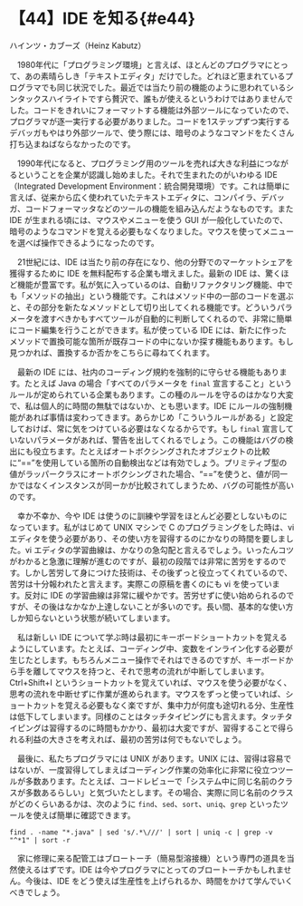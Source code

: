 # 【44】IDE を知る{#e44}

<div class="author">ハインツ・カブーズ（Heinz Kabutz）</div>

　1980年代に「プログラミング環境」と言えば、ほとんどのプログラマにとって、あの素晴らしき「テキストエディタ」だけでした。どれほど恵まれているプログラマでも同じ状況でした。最近では当たり前の機能のように思われているシンタックスハイライトですら贅沢で、誰もが使えるというわけではありませんでした。コードをきれいにフォーマットする機能は外部ツールになっていたので、プログラマが逐一実行する必要がありました。コードを1ステップずつ実行するデバッガもやはり外部ツールで、使う際には、暗号のようなコマンドをたくさん打ち込まねばならなかったのです。

　1990年代になると、プログラミング用のツールを売れば大きな利益につながるということを企業が認識し始めました。それで生まれたのがいわゆる IDE（Integrated Development Environment：統合開発環境）です。これは簡単に言えば、従来から広く使われていたテキストエディタに、コンパイラ、デバッガ、コードフォーマッタなどのツールの機能を組み込んだようなものです。また IDE が生まれる頃には、マウスやメニューを使う GUI が一般化していたので、暗号のようなコマンドを覚える必要もなくなりました。マウスを使ってメニューを選べば操作できるようになったのです。

　21世紀には、IDE は当たり前の存在になり、他の分野でのマーケットシェアを獲得するために IDE を無料配布する企業も増えました。最新の IDE は、驚くほど機能が豊富です。私が気に入っているのは、自動リファクタリング機能、中でも「メソッドの抽出」という機能です。これはメソッド中の一部のコードを選ぶと、その部分を新たなメソッドとして切り出してくれる機能です。どういうパラメータを渡すべきかもすべてツールが自動的に判断してくれるので、非常に簡単にコード編集を行うことができます。私が使っている IDE には、新たに作ったメソッドで置換可能な箇所が既存コードの中にないか探す機能もあります。もし見つかれば、置換するか否かをこちらに尋ねてくれます。

　最新の IDE には、社内のコーディング規約を強制的に守らせる機能もあります。たとえば Java の場合「すべてのパラメータを `final` 宣言すること」というルールが定められている企業もあります。この種のルールを守るのはかなり大変で、私は個人的に時間の無駄ではないか、とも思います。IDE にルールの強制機能があれば事情は変わってきます。あらかじめ「こういうルールがある」と設定しておけば、常に気をつけている必要はなくなるからです。もし `final` 宣言していないパラメータがあれば、警告を出してくれるでしょう。この機能はバグの検出にも役立ちます。たとえばオートボクシングされたオブジェクトの比較に“==”を使用している箇所の自動検出などは有効でしょう。プリミティブ型の値がラッパークラスにオートボクシングされた場合、“==”を使うと、値が同一かではなくインスタンスが同ーかが比較されてしまうため、バグの可能性が高いのです。

　幸か不幸か、今や IDE は使うのに訓練や学習をほとんど必要としないものになっています。私がはじめて UNIX マシンで C のプログラミングをした時は、vi エディタを使う必要があり、その使い方を習得するのにかなりの時間を要しました。vi エディタの学習曲線は、かなりの急勾配と言えるでしょう。いったんコツがわかると急激に理解が進むのですが、最初の段階では非常に苦労をするのです。しかし苦労して身につけた技術は、その後ずっと役立ってくれているので、苦労は十分報われたと言えます。実際この原稿を書くのにも vi を使っています。反対に IDE の学習曲線は非常に緩やかです。苦労せずに使い始められるのですが、その後はなかなか上達しないことが多いのです。長い間、基本的な使い方しか知らないという状態が続いてしまいます。

　私は新しい IDE について学ぶ時は最初にキーボードショートカットを覚えるようにしています。たとえば、コーディング中、変数をインライン化する必要が生じたとします。もちろんメニュー操作でそれはできるのですが、キーボードから手を離してマウスを持つと、それで思考の流れが中断してしまいます。Ctrl+Shift+I というショートカットを覚えていれば、マウスを使う必要がなく、思考の流れを中断せずに作業が進められます。マウスをずっと使っていれば、ショートカットを覚える必要もなく楽ですが、集中力が何度も途切れる分、生産性は低下してしまいます。同様のことはタッチタイピングにも言えます。タッチタイピングは習得するのに時間もかかり、最初は大変ですが、習得することで得られる利益の大きさを考えれば、最初の苦労は何でもないでしょう。

　最後に、私たちプログラマには UNIX があります。UNIX には、習得は容易ではないが、一度習得してしまえばコーディング作業の効率化に非常に役立つツールが多数あります。たとえば、コードレビューで「システム中に同じ名前のクラスが多数あるらしい」と気づいたとします。その場合、実際に同じ名前のクラスがどのくらいあるかは、次のように `find`、`sed`、`sort`、`uniq`、`grep` といったツールを使えば簡単に確認できます。

```shell-session
find . -name "*.java" | sed 's/.*\///' | sort | uniq -c | grep -v "^*1" | sort -r
```

　家に修理に来る配管工はブロートーチ（簡易型溶接機）という専門の道具を当然使えるはずです。IDE は今やプログラマにとってのブロートーチかもしれません。今後は、IDE をどう使えば生産性を上げられるか、時間をかけて学んでいくべきでしょう。
